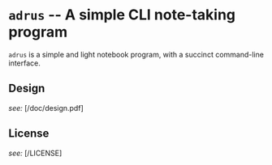 `adrus` -- A simple CLI note-taking program
===========================================

`adrus` is a simple and light notebook program, with a succinct command-line interface.

## Design
*see:* [/doc/design.pdf]

## License 
*see:* [/LICENSE]
